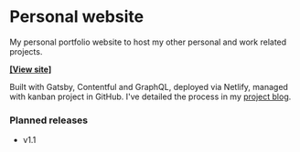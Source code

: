 # Personal website

My personal portfolio website to host my other personal and work related projects.

**[[View site]](https://aronhd.com)**

Built with Gatsby, Contentful and GraphQL, deployed via Netlify, managed with kanban project in GitHub. I've detailed the process in my [project blog](https://aronhd.com/projects/personal-website).

### Planned releases

- v1.1
